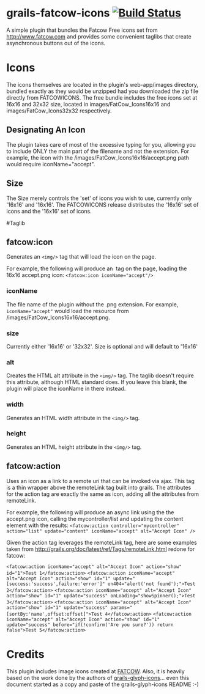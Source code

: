 grails-fatcow-icons [![Build Status](https://travis-ci.org/davidecavestro/grails-fatcow-icons.png?branch=master)](https://travis-ci.org/davidecavestro/grails-fatcow-icons)
==================

A simple plugin that bundles the Fatcow Free icons set from http://www.fatcow.com and provides some convenient taglibs that create asynchronous buttons out of the icons.

# Icons
The icons themselves are located in the plugin's web-app/images directory, bundled exactly as they would be unzipped had you downloaded the zip file directly from FATCOWICONS. The free bundle includes the free icons set at 16x16 and 32x32 size, located in images/FatCow_Icons16x16 and images/FatCow_Icons32x32 respectively.

## Designating An Icon
The plugin takes care of most of the excessive typing for you, allowing you to include ONLY the main part of the filename and not the extension. For example, the icon with the /images/FatCow_Icons16x16/accept.png path would require iconName="accept".

## Size
The Size merely controls the 'set' of icons you wish to use, currently only '16x16' and '16x16'. The FATCOWICONS release distributes the '16x16' set of icons and the '16x16' set of icons.

#Taglib
## fatcow:icon
Generates an `<img/>` tag that will load the icon on the page.

For example, the following will produce an <img/> tag on the page, loading the 16x16 accept.png icon:
    `<fatcow:icon iconName="accept"/>`

### iconName
The file name of the plugin without the .png extension. For example, `iconName="accept"` would load the resource from /images/FatCow_Icons16x16/accept.png.
### size
Currently either '16x16' or '32x32'. Size is optional and will default to '16x16'
### alt
Creates the HTML alt attribute in the `<img/>` tag. The taglib doesn't require this attribute, although HTML standard does. If you leave this blank, the plugin will place the iconName in there instead.
### width
Generates an HTML width attribute in the `<img/>` tag.
### height
Generates an HTML height attribute in the `<img/>` tag.

## fatcow:action
Uses an icon as a link to a remote uri that can be invoked via ajax. This tag is a thin wrapper above the remoteLink tag built into grails. The attributes for the action tag are exactly the same as icon, adding all the attributes from remoteLink.

For example, the following will produce an async link using the the accept.png icon, calling the mycontroller/list and updating the content element with the results:
`<fatcow:action controller="mycontroller" action="list" update="content" iconName="accept" alt="Accept Icon" />`

Given the action tag leverages the remoteLink tag, here are some examples taken from http://grails.org/doc/latest/ref/Tags/remoteLink.html redone for fatcow:

`<fatcow:action iconName="accept" alt="Accept Icon" action="show" id="1">Test 1</fatcow:action>`
`<fatcow:action iconName="accept" alt="Accept Icon" action="show" id="1"
update="[success:'success',failure:'error']" on404="alert('not found');">Test 2</fatcow:action>`
`<fatcow:action iconName="accept" alt="Accept Icon" action="show" id="1"
update="success" onLoading="showSpinner();">Test 3</fatcow:action>`
`<fatcow:action iconName="accept" alt="Accept Icon" action="show" id="1"
update="success" params="[sortBy:'name',offset:offset]">Test 4</fatcow:action>`
`<fatcow:action iconName="accept" alt="Accept Icon" action="show" id="1"
update="success" before="if(!confirm('Are you sure?')) return false">Test 5</fatcow:action>`

# Credits

This plugin includes image icons created at [FATCOW](http://www.fatcow.com).
Also, it is heavily based on the work done by the authors of [grails-glyph-icons](http://github.com/ericbuitenhuis/grails-glyph-icons)... even this document started as a copy and paste of the grails-glyph-icons README :-)
